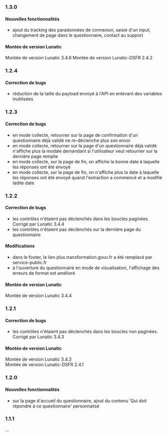 ### 1.3.0

#### Nouvelles fonctionnalités

- ajout du tracking des paradonnées de connexion, saisie d'un input, changement de page dans le questionnaire, contact au support

#### Montée de version Lunatic

Montée de version Lunatic 3.4.6
Montée de version Lunatic-DSFR 2.4.2

### 1.2.4

#### Correction de bugs

- réduction de la taille du payload envoyé à l'API en enlevant des variables inutilisées

### 1.2.3

#### Correction de bugs

- en mode collecte, retourner sur la page de confirmation d'un questionnaire déjà validé ne re-déclenche plus son envoi
- en mode collecte, retourner sur la page d'un questionnaire déjà validé n'affiche plus la modale demandant si l'utilisateur veut retourner sur la dernière page remplie
- en mode collecte, sur la page de fin, on affiche la bonne date à laquelle les réponses ont été envoyé
- en mode collecte, sur la page de fin, on n'affiche plus la date à laquelle les réponses ont été envoyé quand l'extraction a commencé et a modifié ladite date

### 1.2.2

#### Correction de bugs

- les contrôles n'étaient pas déclenchés dans les boucles paginées. Corrigé par Lunatic 3.4.4
- les contrôles n'étaient pas déclénchés sur la dernière page du questionnaire

#### Modifications

- dans le footer, le lien plus.transformation.gouv.fr a été remplacé par service-public.fr
- à l'ouverture du questionnaire en mode de visualisation, l'affichage des erreurs de format est amélioré

#### Montée de version Lunatic

Montée de version Lunatic 3.4.4

### 1.2.1

#### Correction de bugs

- les contrôles n'étaient pas déclenchés dans les boucles non paginées. Corrigé par Lunatic 3.4.3

#### Montée de version Lunatic

Montée de version Lunatic 3.4.3  
Montée de version Lunatic-DSFR 2.4.1

### 1.2.0

#### Nouvelles fonctionnalités

- sur la page d'accueil du questionnaire, ajout du contenu 'Qui doit répondre à ce questionnaire' personnalisé

### 1.1.1

...
